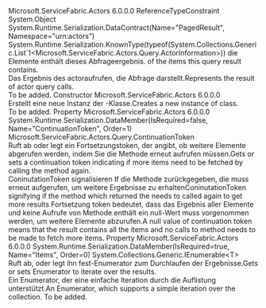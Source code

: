 <Type Name="PagedResult&lt;T&gt;" FullName="Microsoft.ServiceFabric.Actors.Query.PagedResult&lt;T&gt;">
  <TypeSignature Language="C#" Value="public sealed class PagedResult&lt;T&gt; where T : class" />
  <TypeSignature Language="ILAsm" Value=".class public auto ansi sealed beforefieldinit PagedResult`1&lt;class T&gt; extends System.Object" />
  <TypeSignature Language="DocId" Value="T:Microsoft.ServiceFabric.Actors.Query.PagedResult`1" />
  <TypeSignature Language="VB.NET" Value="Public NotInheritable Class PagedResult(Of T)" />
  <TypeSignature Language="F#" Value="type PagedResult&lt;'T (requires 'T : null)&gt; = class" />
  <AssemblyInfo>
    <AssemblyName>Microsoft.ServiceFabric.Actors</AssemblyName>
    <AssemblyVersion>6.0.0.0</AssemblyVersion>
  </AssemblyInfo>
  <TypeParameters>
    <TypeParameter Name="T">
      <Constraints>
        <ParameterAttribute>ReferenceTypeConstraint</ParameterAttribute>
      </Constraints>
    </TypeParameter>
  </TypeParameters>
  <Base>
    <BaseTypeName>System.Object</BaseTypeName>
  </Base>
  <Interfaces />
  <Attributes>
    <Attribute>
      <AttributeName>System.Runtime.Serialization.DataContract(Name="PagedResult", Namespace="urn:actors")</AttributeName>
    </Attribute>
    <Attribute>
      <AttributeName>System.Runtime.Serialization.KnownType(typeof(System.Collections.Generic.List`1&lt;Microsoft.ServiceFabric.Actors.Query.ActorInformation&gt;))</AttributeName>
    </Attribute>
  </Attributes>
  <Docs>
    <typeparam name="T">
      <span data-ttu-id="af57a-101"><see cref="T:System.Type" />die Elemente enthält dieses Abfrageergebnis.</span><span class="sxs-lookup"><span data-stu-id="af57a-101"><see cref="T:System.Type" /> of the items this query result contains.</span></span></typeparam>
    <summary>
            <span data-ttu-id="af57a-102">Das Ergebnis des actoraufrufen, die Abfrage darstellt.</span><span class="sxs-lookup"><span data-stu-id="af57a-102">Represents the result of actor query calls.</span></span>
            </summary>
    <remarks>To be added.</remarks>
  </Docs>
  <Members>
    <Member MemberName=".ctor">
      <MemberSignature Language="C#" Value="public PagedResult ();" />
      <MemberSignature Language="ILAsm" Value=".method public hidebysig specialname rtspecialname instance void .ctor() cil managed" />
      <MemberSignature Language="DocId" Value="M:Microsoft.ServiceFabric.Actors.Query.PagedResult`1.#ctor" />
      <MemberSignature Language="VB.NET" Value="Public Sub New ()" />
      <MemberType>Constructor</MemberType>
      <AssemblyInfo>
        <AssemblyName>Microsoft.ServiceFabric.Actors</AssemblyName>
        <AssemblyVersion>6.0.0.0</AssemblyVersion>
      </AssemblyInfo>
      <Parameters />
      <Docs>
        <summary>
            <span data-ttu-id="af57a-103">Erstellt eine neue Instanz der <see cref="T:Microsoft.ServiceFabric.Actors.Query.PagedResult`1" />-Klasse.</span><span class="sxs-lookup"><span data-stu-id="af57a-103">Creates a new instance of <see cref="T:Microsoft.ServiceFabric.Actors.Query.PagedResult`1" /> class.</span></span>
            </summary>
        <remarks>To be added.</remarks>
      </Docs>
    </Member>
    <Member MemberName="ContinuationToken">
      <MemberSignature Language="C#" Value="public Microsoft.ServiceFabric.Actors.Query.ContinuationToken ContinuationToken { get; set; }" />
      <MemberSignature Language="ILAsm" Value=".property instance class Microsoft.ServiceFabric.Actors.Query.ContinuationToken ContinuationToken" />
      <MemberSignature Language="DocId" Value="P:Microsoft.ServiceFabric.Actors.Query.PagedResult`1.ContinuationToken" />
      <MemberSignature Language="VB.NET" Value="Public Property ContinuationToken As ContinuationToken" />
      <MemberSignature Language="F#" Value="member this.ContinuationToken : Microsoft.ServiceFabric.Actors.Query.ContinuationToken with get, set" Usage="Microsoft.ServiceFabric.Actors.Query.PagedResult&lt;'T (requires 'T : null)&gt;.ContinuationToken" />
      <MemberType>Property</MemberType>
      <AssemblyInfo>
        <AssemblyName>Microsoft.ServiceFabric.Actors</AssemblyName>
        <AssemblyVersion>6.0.0.0</AssemblyVersion>
      </AssemblyInfo>
      <Attributes>
        <Attribute>
          <AttributeName>System.Runtime.Serialization.DataMember(IsRequired=false, Name="ContinuationToken", Order=1)</AttributeName>
        </Attribute>
      </Attributes>
      <ReturnValue>
        <ReturnType>Microsoft.ServiceFabric.Actors.Query.ContinuationToken</ReturnType>
      </ReturnValue>
      <Docs>
        <summary>
            <span data-ttu-id="af57a-104">Ruft ab oder legt ein Fortsetzungstoken, der angibt, ob weitere Elemente abgerufen werden, indem Sie die Methode erneut aufrufen müssen.</span><span class="sxs-lookup"><span data-stu-id="af57a-104">Gets or sets a continuation token indicating if more items need to be fetched by calling the method again.</span></span>
            </summary>
        <value><span data-ttu-id="af57a-105">ConinutationToken signalisieren If die Methode zurückgegeben, die <see cref="T:Microsoft.ServiceFabric.Actors.Query.PagedResult`1" /> muss erneut aufgerufen, um weitere Ergebnisse zu erhalten</span><span class="sxs-lookup"><span data-stu-id="af57a-105">ConinutationToken signifying if the method which returned the <see cref="T:Microsoft.ServiceFabric.Actors.Query.PagedResult`1" /> needs to called again to get more results</span></span> </value>
        <remarks><span data-ttu-id="af57a-106">Fortsetzung token bedeutet, dass das Ergebnis aller Elemente und keine Aufrufe von Methode enthält ein null-Wert muss vorgenommen werden, um weitere Elemente abzurufen.</span><span class="sxs-lookup"><span data-stu-id="af57a-106">A null value of continuation token means that the result contains all the items and no calls to method needs to be made to fetch more items.</span></span></remarks>
      </Docs>
    </Member>
    <Member MemberName="Items">
      <MemberSignature Language="C#" Value="public System.Collections.Generic.IEnumerable&lt;T&gt; Items { get; set; }" />
      <MemberSignature Language="ILAsm" Value=".property instance class System.Collections.Generic.IEnumerable`1&lt;!T&gt; Items" />
      <MemberSignature Language="DocId" Value="P:Microsoft.ServiceFabric.Actors.Query.PagedResult`1.Items" />
      <MemberSignature Language="VB.NET" Value="Public Property Items As IEnumerable(Of T)" />
      <MemberSignature Language="F#" Value="member this.Items : seq&lt;'T (requires 'T : null)&gt; with get, set" Usage="Microsoft.ServiceFabric.Actors.Query.PagedResult&lt;'T (requires 'T : null)&gt;.Items" />
      <MemberType>Property</MemberType>
      <AssemblyInfo>
        <AssemblyName>Microsoft.ServiceFabric.Actors</AssemblyName>
        <AssemblyVersion>6.0.0.0</AssemblyVersion>
      </AssemblyInfo>
      <Attributes>
        <Attribute>
          <AttributeName>System.Runtime.Serialization.DataMember(IsRequired=true, Name="Items", Order=0)</AttributeName>
        </Attribute>
      </Attributes>
      <ReturnValue>
        <ReturnType>System.Collections.Generic.IEnumerable&lt;T&gt;</ReturnType>
      </ReturnValue>
      <Docs>
        <summary>
            <span data-ttu-id="af57a-107">Ruft ab, oder legt ihn fest-Enumerator zum Durchlaufen der Ergebnisse.</span><span class="sxs-lookup"><span data-stu-id="af57a-107">Gets or sets Enumerator to iterate over the results.</span></span>
            </summary>
        <value><span data-ttu-id="af57a-108">Ein Enumerator, der eine einfache Iteration durch die Auflistung unterstützt.</span><span class="sxs-lookup"><span data-stu-id="af57a-108">An Enumerator, which supports a simple iteration over the collection.</span></span></value>
        <remarks>To be added.</remarks>
      </Docs>
    </Member>
  </Members>
</Type>